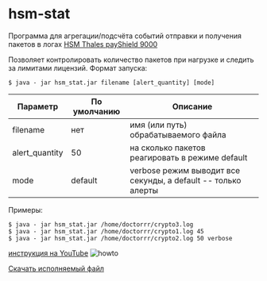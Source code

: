 # hsm-stat
Программа для агрегации/подсчёта событий отправки и получения пакетов в логах [HSM Thales payShield 9000](https://dpsys.ru/products/platezhnye-hsm/thales-payshield-9000)
 
Позволяет контролировать количество пакетов при нагрузке и следить за лимитами лицензий. Формат запуска: 
```
$ java - jar hsm_stat.jar filename [alert_quantity] [mode]
```

| Параметр  | По умолчанию | Описание |
| ------------- | ------------- |------------- |
| filename  | нет  | имя (или путь) обрабатываемого файла |
| alert_quantity | 50  | на сколько пакетов реагировать в режиме default |
| mode | default  | verbose режим выводит все секунды, а default -- только алерты |

Примеры:
```
$ java - jar hsm_stat.jar /home/doctorrr/crypto3.log
$ java - jar hsm_stat.jar /home/doctorrr/crypto1.log 45
$ java - jar hsm_stat.jar /home/doctorrr/crypto2.log 50 verbose
```
[инструкция на YouTube](https://www.youtube.com/watch?v=9v9jmRlm03M)
![howto](http://i3.ytimg.com/vi/9v9jmRlm03M/maxresdefault.jpg)

[Скачать исполняемый файл](https://github.com/Doctorrr/hsm-stat/releases)

